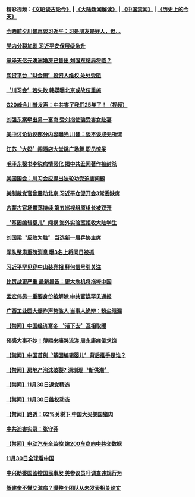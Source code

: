 #### 精彩视频：[《文昭谈古论今》](https://github.com/gfw-breaker/wenzhao/blob/master/README.md?t=12020031) | [《大陆新闻解读》](https://github.com/gfw-breaker/ntdtv-comedy/blob/master/README.md?t=12020031) | [《中国禁闻》](https://github.com/gfw-breaker/ntdtv-news/blob/master/README.md?t=12020031) | [《历史上的今天》](https://github.com/gfw-breaker/today-in-history/blob/master/README.md?t=12020031) 

#### [会晤前夕川普再谈习近平：习是朋友是好人，但…](../pages/news204/a1401638.md?t=12020031) 

#### [党内分裂加剧 习近平安保层级急升](../pages/news204/a1401626.md?t=12020031) 

#### [章泽天亿元澳洲婚房已售出 刘强东结局将临？](../pages/news204/a1401613.md?t=12020031) 

#### [网贷平台〝财金圈〞投资人维权 处处受阻](../pages/news204/a1401600.md?t=12020031) 

#### [〝川习会〞若失败 韩媒曝北京或故伎重施](../pages/news204/a1401586.md?t=12020031) 

#### [G20峰会川普发声：中共害了我们25年了！（视频）](../pages/news204/a1401533.md?t=12020031) 

#### [刘强东案牵出另一富商 受刘指使骗受害女赴宴](../pages/news204/a1401567.md?t=12020031) 


#### [美中讨论协议部分内容曝光 川普：谈不谈成无所谓](../pages/news204/a1401464.md?t=12020031) 

#### [江苏〝大妈〞闯酒店大堂跳广场舞 职员惊呆](../pages/news204/a1401576.md?t=12020031) 

#### [毛泽东秘书李锐病情恶化 揭中共丑闻著作被封杀](../pages/news204/a1401584.md?t=12020031) 

#### [美国国会：川习会应提出法轮功受迫害问题](../pages/news204/a1401518.md?t=12020031) 

#### [美制裁党官曾震动北京 习近平仓促开会3常委缺席](../pages/news204/a1401344.md?t=12020031) 

#### [内蒙古官场震荡持续 第五巡视组原组长被双开](../pages/news204/a1401581.md?t=12020031) 

#### [〝基因编辑婴儿〞闯祸 海外实验室拒收大陆学生](../pages/news204/a1401564.md?t=12020031) 

#### [刘国梁〝反败为胜〞 当选新一届乒协主席](../pages/news204/a1401542.md?t=12020031) 

#### [军队整肃重磅消息  曝3名上将同日被抓](../pages/news204/a1401527.md?t=12020031) 

#### [习近平罕见穿中山装亮相 释何信号引关注](../pages/news204/a1401399.md?t=12020031) 

#### [比贸战更严重  最新报告：更大危机将拖垮中国](../pages/news204/a1401538.md?t=12020031) 

#### [孟宏伟另一重要身份被解除 中共官媒罕见通报](../pages/news204/a1401534.md?t=12020031) 

#### [广西工业园大爆炸声势骇人 当事人诡辩：粉尘泄漏](../pages/news204/a1401491.md?t=12020031) 

#### [【禁闻】中国经济寒冬 〝活下去〞互相取暖](../pages/news204/a1401498.md?t=12020031) 

#### [预感大事不妙！薄熙来痛哭流涕 周永康瘫倒求饶](../pages/news204/a1400659.md?t=12020031) 


#### [【禁闻】中国首例〝基因编辑婴儿〞背后推手是谁？](../pages/news204/a1401529.md?t=12020031) 


#### [【禁闻】房地产泡沫破裂? 深圳现〝断供潮〞](../pages/news204/a1401517.md?t=12020031) 

#### [【禁闻】11月30日退党精选](../pages/news204/a1401511.md?t=12020031) 

#### [【禁闻】11月30日维权动态](../pages/news204/a1401509.md?t=12020031) 

#### [【禁闻】路透：62%关税下 中国大买美国猪肉](../pages/news204/a1401506.md?t=12020031) 

#### [中共迫害实录：张守芬](../pages/news204/a1401501.md?t=12020031) 

#### [【禁闻】电动汽车全监控 逾200车商向中共交数据](../pages/news204/a1401497.md?t=12020031) 

#### [11月30日全球看中国](../pages/news204/a1401489.md?t=12020031) 

#### [中兴助委国监控国民事发 美参议员吁调查违规行为](../pages/news204/a1401483.md?t=12020031) 

#### [贺建奎不懂艾滋病？曝整个团队从未发表相关论文](../pages/news204/a1401476.md?t=12020031) 

